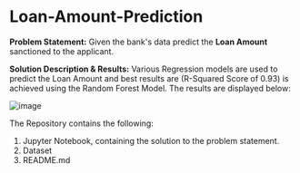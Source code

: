# Loan-Amount-Prediction

**Problem Statement:**
Given the bank's data predict the **Loan Amount** sanctioned to the applicant.

**Solution Description & Results:**
Various Regression models are used to predict the Loan Amount and best results are (R-Squared Score of 0.93) is achieved using the Random Forest Model. The results are displayed below:

![image](https://user-images.githubusercontent.com/69714874/126196643-98cd5b99-ab5b-4e89-b0a6-d5d458cbc714.png)

The Repository contains the following:
1) Jupyter Notebook, containing the solution to the problem statement.
2) Dataset
3) README.md
